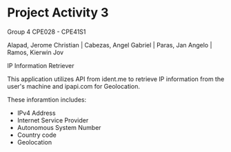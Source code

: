 # Project Activity 3
Group 4
CPE028 - CPE41S1

Alapad, Jerome Christian |
Cabezas, Angel Gabriel |
Paras, Jan Angelo |
Ramos, Kierwin Jov

IP Information Retriever

This application utilizes API from
ident.me to retrieve IP information
from the user's machine and ipapi.com for Geolocation. 

These inforamtion includes:
- IPv4 Address
- Internet Service Provider
- Autonomous System Number
- Country code
- Geolocation
